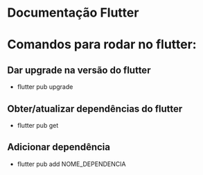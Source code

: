 # Documentação Flutter

























# Comandos para rodar no flutter:

 ## Dar upgrade na versão do flutter

 - flutter pub upgrade


 ## Obter/atualizar dependências do flutter
  - flutter pub get

 ## Adicionar dependência
  - flutter pub add NOME_DEPENDENCIA